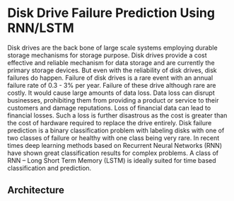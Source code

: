 # Disk Drive Failure Prediction Using RNN/LSTM
Disk drives are the back bone of large scale systems employing durable storage mechanisms for storage purpose. Disk drives provide a cost effective and reliable mechanism for data storage and are currently the primary storage devices. But even with the reliability of disk drives, disk failures do happen. Failure of disk drives is a rare event with an annual failure rate of 0.3 - 3% per year. Failure of these drive although rare are costly. It would cause large amounts of data loss. Data loss can disrupt businesses, prohibiting them from providing a product or service to their customers and damage reputations. Loss of financial data can lead to financial losses. Such a loss is further disastrous as the cost is greater than the cost of hardware required to replace the drive entirely. Disk failure prediction is a binary classification problem with labeling disks with one of two classes of failure or healthy with one class being very rare. In recent times deep learning methods based on Recurrent Neural Networks (RNN) have shown great classification results for complex problems. A class of RNN – Long Short Term Memory (LSTM) is ideally suited for time based classification and prediction.

## Architecture
